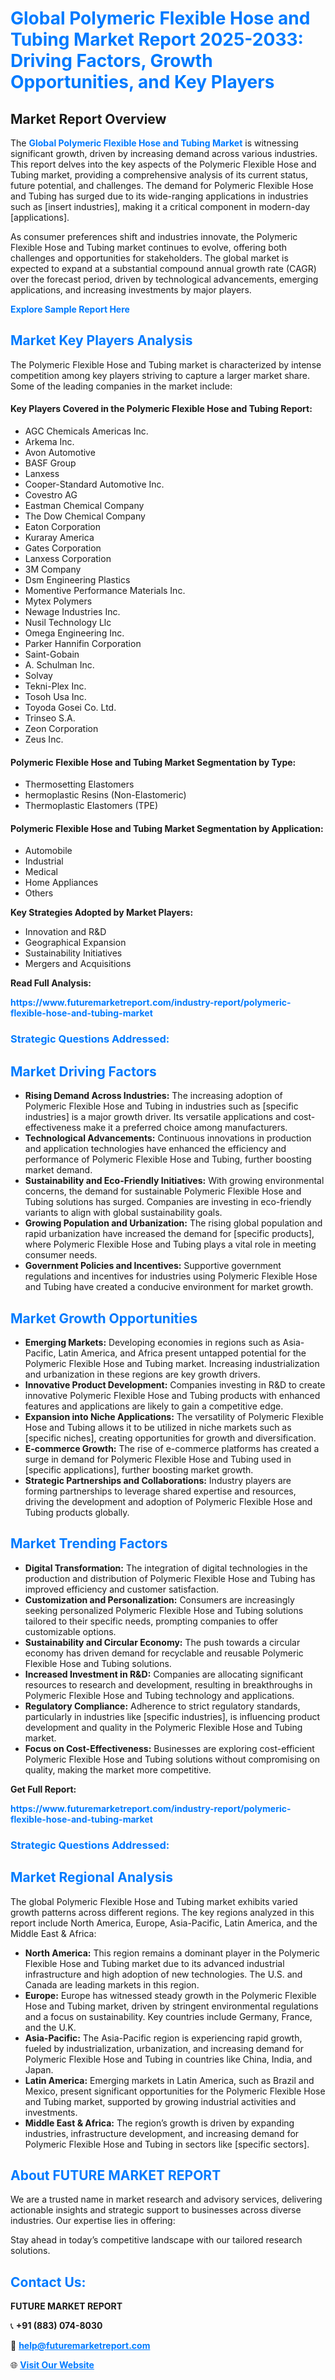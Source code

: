 <h1 style="color: #007BFF;">Global Polymeric Flexible Hose and Tubing Market Report 2025-2033: Driving Factors, Growth Opportunities, and Key Players</h1>

<section id="overview">
<h2>Market Report Overview</h2>
<p>The <a href="https://www.futuremarketreport.com/industry-report/polymeric-flexible-hose-and-tubing-market" style="color: #007BFF; text-decoration: none;"><strong>Global Polymeric Flexible Hose and Tubing Market</strong></a> is witnessing significant growth, driven by increasing demand across various industries. This report delves into the key aspects of the Polymeric Flexible Hose and Tubing market, providing a comprehensive analysis of its current status, future potential, and challenges. The demand for Polymeric Flexible Hose and Tubing has surged due to its wide-ranging applications in industries such as [insert industries], making it a critical component in modern-day [applications].</p>
<p>As consumer preferences shift and industries innovate, the Polymeric Flexible Hose and Tubing market continues to evolve, offering both challenges and opportunities for stakeholders. The global market is expected to expand at a substantial compound annual growth rate (CAGR) over the forecast period, driven by technological advancements, emerging applications, and increasing investments by major players.</p>
</section>

<section id="overview">
<p><a href="https://www.futuremarketreport.com/request-sample/reportId=59454" style="color: #007BFF; text-decoration: none;"><strong>Explore Sample Report Here</strong></a></p>
</section>

<section id="key-players">
<h2 style="color: #007BFF;">Market Key Players Analysis</h2>
<p>The Polymeric Flexible Hose and Tubing market is characterized by intense competition among key players striving to capture a larger market share. Some of the leading companies in the market include:</p>
<h4>Key Players Covered in the Polymeric Flexible Hose and Tubing Report:</h4>
<ul><li>AGC Chemicals Americas Inc.</li><li>Arkema Inc.</li><li>Avon Automotive</li><li>BASF Group</li><li>Lanxess</li><li>Cooper-Standard Automotive Inc.</li><li>Covestro AG</li><li>Eastman Chemical Company</li><li>The Dow Chemical Company</li><li>Eaton Corporation</li><li>Kuraray America</li><li>Gates Corporation</li><li>Lanxess Corporation</li><li>3M Company</li><li>Dsm Engineering Plastics</li><li>Momentive Performance Materials Inc.</li><li>Mytex Polymers</li><li>Newage Industries Inc.</li><li>Nusil Technology Llc</li><li>Omega Engineering Inc.</li><li>Parker Hannifin Corporation</li><li>Saint-Gobain</li><li>A. Schulman Inc.</li><li>Solvay</li><li>Tekni-Plex Inc.</li><li>Tosoh Usa Inc.</li><li>Toyoda Gosei Co. Ltd.</li><li>Trinseo S.A.</li><li>Zeon Corporation</li><li>Zeus Inc.</li></ul>
<h4>Polymeric Flexible Hose and Tubing Market Segmentation by Type:</h4>
<ul><li>Thermosetting Elastomers</li><li>hermoplastic Resins (Non-Elastomeric)</li><li>Thermoplastic Elastomers (TPE)</li></ul>

<h4>Polymeric Flexible Hose and Tubing Market Segmentation by Application:</h4>
<ul><li>Automobile</li><li>Industrial</li><li>Medical</li><li>Home Appliances</li><li>Others</li></ul>
<p><strong>Key Strategies Adopted by Market Players:</strong></p>
<ul>
<li>Innovation and R&D</li>
<li>Geographical Expansion</li>
<li>Sustainability Initiatives</li>
<li>Mergers and Acquisitions</li>
</ul>
</section>

<section>
<p><strong>Read Full Analysis: </strong></p><a href="https://www.futuremarketreport.com/industry-report/polymeric-flexible-hose-and-tubing-market" style="color: #007BFF; text-decoration: none;"><strong>https://www.futuremarketreport.com/industry-report/polymeric-flexible-hose-and-tubing-market</strong></a>
<h3 style="color: #007BFF;">Strategic Questions Addressed:</h3>
</section>

<section id="driving-factors">
<h2 style="color: #007BFF;">Market Driving Factors</h2>
<ul>
<li><strong>Rising Demand Across Industries:</strong> The increasing adoption of Polymeric Flexible Hose and Tubing in industries such as [specific industries] is a major growth driver. Its versatile applications and cost-effectiveness make it a preferred choice among manufacturers.</li>
<li><strong>Technological Advancements:</strong> Continuous innovations in production and application technologies have enhanced the efficiency and performance of Polymeric Flexible Hose and Tubing, further boosting market demand.</li>
<li><strong>Sustainability and Eco-Friendly Initiatives:</strong> With growing environmental concerns, the demand for sustainable Polymeric Flexible Hose and Tubing solutions has surged. Companies are investing in eco-friendly variants to align with global sustainability goals.</li>
<li><strong>Growing Population and Urbanization:</strong> The rising global population and rapid urbanization have increased the demand for [specific products], where Polymeric Flexible Hose and Tubing plays a vital role in meeting consumer needs.</li>
<li><strong>Government Policies and Incentives:</strong> Supportive government regulations and incentives for industries using Polymeric Flexible Hose and Tubing have created a conducive environment for market growth.</li>
</ul>
</section>

<section id="growth-opportunities">
<h2 style="color: #007BFF;">Market Growth Opportunities</h2>
<ul>
<li><strong>Emerging Markets:</strong> Developing economies in regions such as Asia-Pacific, Latin America, and Africa present untapped potential for the Polymeric Flexible Hose and Tubing market. Increasing industrialization and urbanization in these regions are key growth drivers.</li>
<li><strong>Innovative Product Development:</strong> Companies investing in R&D to create innovative Polymeric Flexible Hose and Tubing products with enhanced features and applications are likely to gain a competitive edge.</li>
<li><strong>Expansion into Niche Applications:</strong> The versatility of Polymeric Flexible Hose and Tubing allows it to be utilized in niche markets such as [specific niches], creating opportunities for growth and diversification.</li>
<li><strong>E-commerce Growth:</strong> The rise of e-commerce platforms has created a surge in demand for Polymeric Flexible Hose and Tubing used in [specific applications], further boosting market growth.</li>
<li><strong>Strategic Partnerships and Collaborations:</strong> Industry players are forming partnerships to leverage shared expertise and resources, driving the development and adoption of Polymeric Flexible Hose and Tubing products globally.</li>
</ul>
</section>

<section id="trending-factors">
<h2 style="color: #007BFF;">Market Trending Factors</h2>
<ul>
<li><strong>Digital Transformation:</strong> The integration of digital technologies in the production and distribution of Polymeric Flexible Hose and Tubing has improved efficiency and customer satisfaction.</li>
<li><strong>Customization and Personalization:</strong> Consumers are increasingly seeking personalized Polymeric Flexible Hose and Tubing solutions tailored to their specific needs, prompting companies to offer customizable options.</li>
<li><strong>Sustainability and Circular Economy:</strong> The push towards a circular economy has driven demand for recyclable and reusable Polymeric Flexible Hose and Tubing solutions.</li>
<li><strong>Increased Investment in R&D:</strong> Companies are allocating significant resources to research and development, resulting in breakthroughs in Polymeric Flexible Hose and Tubing technology and applications.</li>
<li><strong>Regulatory Compliance:</strong> Adherence to strict regulatory standards, particularly in industries like [specific industries], is influencing product development and quality in the Polymeric Flexible Hose and Tubing market.</li>
<li><strong>Focus on Cost-Effectiveness:</strong> Businesses are exploring cost-efficient Polymeric Flexible Hose and Tubing solutions without compromising on quality, making the market more competitive.</li>
</ul>
</section>

<section>
<p><strong>Get Full Report: </strong></p><a href="https://www.futuremarketreport.com/industry-report/polymeric-flexible-hose-and-tubing-market" style="color: #007BFF; text-decoration: none;"><strong>https://www.futuremarketreport.com/industry-report/polymeric-flexible-hose-and-tubing-market</strong></a>
<h3 style="color: #007BFF;">Strategic Questions Addressed:</h3>
</section>


<section id="regional-analysis">
<h2 style="color: #007BFF;">Market Regional Analysis</h2>
<p>The global Polymeric Flexible Hose and Tubing market exhibits varied growth patterns across different regions. The key regions analyzed in this report include North America, Europe, Asia-Pacific, Latin America, and the Middle East & Africa:</p>
<ul>
<li><strong>North America:</strong> This region remains a dominant player in the Polymeric Flexible Hose and Tubing market due to its advanced industrial infrastructure and high adoption of new technologies. The U.S. and Canada are leading markets in this region.</li>
<li><strong>Europe:</strong> Europe has witnessed steady growth in the Polymeric Flexible Hose and Tubing market, driven by stringent environmental regulations and a focus on sustainability. Key countries include Germany, France, and the U.K.</li>
<li><strong>Asia-Pacific:</strong> The Asia-Pacific region is experiencing rapid growth, fueled by industrialization, urbanization, and increasing demand for Polymeric Flexible Hose and Tubing in countries like China, India, and Japan.</li>
<li><strong>Latin America:</strong> Emerging markets in Latin America, such as Brazil and Mexico, present significant opportunities for the Polymeric Flexible Hose and Tubing market, supported by growing industrial activities and investments.</li>
<li><strong>Middle East & Africa:</strong> The region’s growth is driven by expanding industries, infrastructure development, and increasing demand for Polymeric Flexible Hose and Tubing in sectors like [specific sectors].</li>
</ul>
</section>

<footer>
<h2 style="color: #007BFF;">About FUTURE MARKET REPORT</h2>
<p>We are a trusted name in market research and advisory services, delivering actionable insights and strategic support to businesses across diverse industries. Our expertise lies in offering:</p>

<p>Stay ahead in today’s competitive landscape with our tailored research solutions.</p>

<h2 style="color: #007BFF;">Contact Us:</h2>
<p><strong>FUTURE MARKET REPORT</strong></p>
<p>📞 <strong>+91 (883) 074-8030</strong></p>
<p>📧 <strong><a href="mailto:help@futuremarketreport.com" style="color: #007BFF;">help@futuremarketreport.com</a></strong></p>
<p>🌐 <strong><a href="https://www.futuremarketreport.com/" style="color: #007BFF;">Visit Our Website</a></strong></p>
</footer>